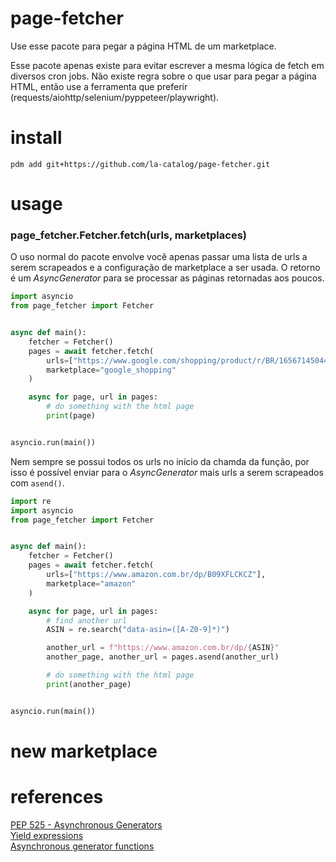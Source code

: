 # page-fetcher
Use esse pacote para pegar a página HTML de um marketplace.  

Esse pacote apenas existe para evitar escrever a mesma lógica de fetch em diversos cron jobs. Não existe regra sobre o que usar para pegar a página HTML, então use a ferramenta que preferir (requests/aiohttp/selenium/pyppeteer/playwright).  

# install
`pdm add git+https://github.com/la-catalog/page-fetcher.git`  

# usage

### page_fetcher.Fetcher.fetch(urls, marketplaces)
O uso normal do pacote envolve você apenas passar uma lista de urls a serem scrapeados e a configuração de marketplace a ser usada. O retorno é um *AsyncGenerator* para se processar as páginas retornadas aos poucos.  

```python
import asyncio
from page_fetcher import Fetcher


async def main():
    fetcher = Fetcher()
    pages = await fetcher.fetch(
        urls=["https://www.google.com/shopping/product/r/BR/16567145044483249038"],
        marketplace="google_shopping"
    )

    async for page, url in pages:
        # do something with the html page
        print(page)


asyncio.run(main())
```

Nem sempre se possui todos os urls no início da chamda da função, por isso é possível enviar para o *AsyncGenerator* mais urls a serem scrapeados com `asend()`.  

```python
import re
import asyncio
from page_fetcher import Fetcher


async def main():
    fetcher = Fetcher()
    pages = await fetcher.fetch(
        urls=["https://www.amazon.com.br/dp/B09XFLCKCZ"],
        marketplace="amazon"
    )

    async for page, url in pages:
        # find another url
        ASIN = re.search("data-asin=([A-Z0-9]*)")

        another_url = f"https://www.amazon.com.br/dp/{ASIN}"
        another_page, another_url = pages.asend(another_url)

        # do something with the html page
        print(another_page)


asyncio.run(main())
```

# new marketplace


# references
[PEP 525 - Asynchronous Generators](https://peps.python.org/pep-0525/)  
[Yield expressions](https://docs.python.org/3/reference/expressions.html#yield-expressions)  
[Asynchronous generator functions](https://docs.python.org/3/reference/expressions.html#asynchronous-generator-functions)  